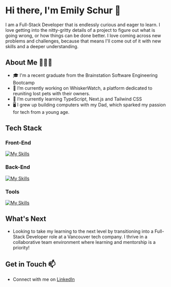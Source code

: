 # Hi there, I'm Emily Schur 👋
I am a Full-Stack Developer that is endlessly curious and eager to learn. I love getting into the nitty-gritty details of a project to figure out what is going wrong, or how things can be done better. I love coming across new problems and challenges, because that means I'll come out of it with new skills and a deeper understanding.

## About Me 💁🏻‍♀️
- 🎓 I'm a recent graduate from the Brainstation Software Engineering Bootcamp
- 🔭 I’m currently working on WhiskerWatch, a platform dedicated to reuniting lost pets with their owners.
- 🌱 I’m currently learning TypeScript, Next.js and Tailwind CSS
- 🖥️ I grew up building computers with my Dad, which sparked my passion for tech from a young age.

## Tech Stack 
### Front-End
[![My Skills](https://skillicons.dev/icons?i=html,css,sass,tailwind,js,ts,react,nextjs,firebase)](https://skillicons.dev)

### Back-End
[![My Skills](https://skillicons.dev/icons?i=nodejs,npm,express,mysql,gcp,firebase)](https://skillicons.dev)

### Tools
[![My Skills](https://skillicons.dev/icons?i=postman,vite,vscode,git,github)](https://skillicons.dev)

## What's Next
- Looking to take my learning to the next level by transitioning into a Full-Stack Developer role at a Vancouver tech company. I thrive in a collaborative team environment where learning and mentorship is a priority!

## Get in Touch 📫
- Connect with me on [LinkedIn](https://www.linkedin.com/in/emilyjschur/)
